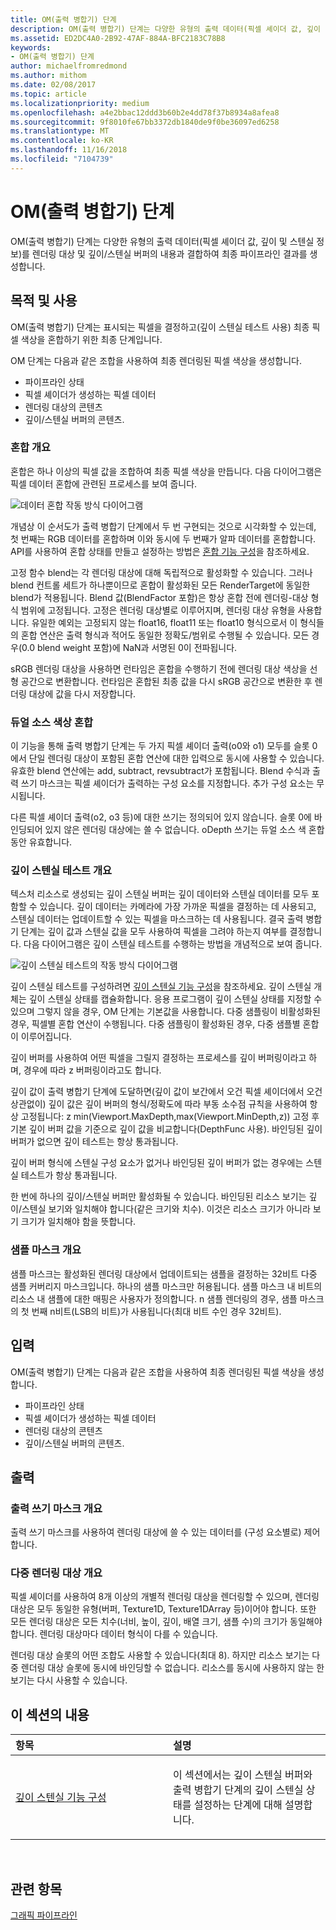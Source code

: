 ```yaml
---
title: OM(출력 병합기) 단계
description: OM(출력 병합기) 단계는 다양한 유형의 출력 데이터(픽셀 셰이더 값, 깊이 및 스텐실 정보)를 렌더링 대상 및 깊이/스텐실 버퍼의 내용과 결합하여 최종 파이프라인 결과를 생성합니다.
ms.assetid: ED2DC4A0-2B92-47AF-884A-BFC2183C78B8
keywords:
- OM(출력 병합기) 단계
author: michaelfromredmond
ms.author: mithom
ms.date: 02/08/2017
ms.topic: article
ms.localizationpriority: medium
ms.openlocfilehash: a4e2bbac12ddd3b60b2e4dd78f37b8934a8afea8
ms.sourcegitcommit: 9f8010fe67bb3372db1840de9f0be36097ed6258
ms.translationtype: MT
ms.contentlocale: ko-KR
ms.lasthandoff: 11/16/2018
ms.locfileid: "7104739"
---
```

# <a name="output-merger-om-stage"></a>OM(출력 병합기) 단계


OM(출력 병합기) 단계는 다양한 유형의 출력 데이터(픽셀 셰이더 값, 깊이 및 스텐실 정보)를 렌더링 대상 및 깊이/스텐실 버퍼의 내용과 결합하여 최종 파이프라인 결과를 생성합니다.

## <a name="span-idpurpose-and-usesspanspan-idpurpose-and-usesspanspan-idpurpose-and-usesspanpurpose-and-uses"></a><span id="Purpose-and-uses"></span><span id="purpose-and-uses"></span><span id="PURPOSE-AND-USES"></span>목적 및 사용


OM(출력 병합기) 단계는 표시되는 픽셀을 결정하고(깊이 스텐실 테스트 사용) 최종 픽셀 색상을 혼합하기 위한 최종 단계입니다.

OM 단계는 다음과 같은 조합을 사용하여 최종 렌더링된 픽셀 색상을 생성합니다.

-   파이프라인 상태
-   픽셀 셰이더가 생성하는 픽셀 데이터
-   렌더링 대상의 콘텐츠
-   깊이/스텐실 버퍼의 콘텐츠.

### <a name="span-idblending-overviewspanspan-idblending-overviewspanspan-idblending-overviewspanblending-overview"></a><span id="Blending-overview"></span><span id="blending-overview"></span><span id="BLENDING-OVERVIEW"></span>혼합 개요

혼합은 하나 이상의 픽셀 값을 조합하여 최종 픽셀 색상을 만듭니다. 다음 다이어그램은 픽셀 데이터 혼합에 관련된 프로세스를 보여 줍니다.

![데이터 혼합 작동 방식 다이어그램](images/d3d10-blend-state.png)

개념상 이 순서도가 출력 병합기 단계에서 두 번 구현되는 것으로 시각화할 수 있는데, 첫 번째는 RGB 데이터를 혼합하며 이와 동시에 두 번째가 알파 데이터를 혼합합니다. API를 사용하여 혼합 상태를 만들고 설정하는 방법은 [혼합 기능 구성](https://msdn.microsoft.com/library/windows/desktop/bb205072)을 참조하세요.

고정 함수 blend는 각 렌더링 대상에 대해 독립적으로 활성화할 수 있습니다. 그러나 blend 컨트롤 세트가 하나뿐이므로 혼합이 활성화된 모든 RenderTarget에 동일한 blend가 적용됩니다. Blend 값(BlendFactor 포함)은 항상 혼합 전에 렌더링-대상 형식 범위에 고정됩니다. 고정은 렌더링 대상별로 이루어지며, 렌더링 대상 유형을 사용합니다. 유일한 예외는 고정되지 않는 float16, float11 또는 float10 형식으로서 이 형식들의 혼합 연산은 출력 형식과 적어도 동일한 정확도/범위로 수행될 수 있습니다. 모든 경우(0.0 blend weight 포함)에 NaN과 서명된 0이 전파됩니다.

sRGB 렌더링 대상을 사용하면 런타임은 혼합을 수행하기 전에 렌더링 대상 색상을 선형 공간으로 변환합니다. 런타임은 혼합된 최종 값을 다시 sRGB 공간으로 변환한 후 렌더링 대상에 값을 다시 저장합니다.

### <a name="span-iddual-source-color-blendingspanspan-iddual-source-color-blendingspanspan-iddual-source-color-blendingspandual-source-color-blending"></a><span id="Dual-source-color-blending"></span><span id="dual-source-color-blending"></span><span id="DUAL-SOURCE-COLOR-BLENDING"></span>듀얼 소스 색상 혼합

이 기능을 통해 출력 병합기 단계는 두 가지 픽셀 셰이더 출력(o0와 o1) 모두를 슬롯 0에서 단일 렌더링 대상이 포함된 혼합 연산에 대한 입력으로 동시에 사용할 수 있습니다. 유효한 blend 연산에는 add, subtract, revsubtract가 포함됩니다. Blend 수식과 출력 쓰기 마스크는 픽셀 셰이더가 출력하는 구성 요소를 지정합니다. 추가 구성 요소는 무시됩니다.

다른 픽셀 셰이더 출력(o2, o3 등)에 대한 쓰기는 정의되어 있지 않습니다. 슬롯 0에 바인딩되어 있지 않은 렌더링 대상에는 쓸 수 없습니다. oDepth 쓰기는 듀얼 소스 색 혼합 동안 유효합니다.

### <a name="span-iddepth-stencil-testspanspan-iddepth-stencil-testspanspan-iddepth-stencil-testspandepth-stencil-testing-overview"></a><span id="Depth-Stencil-Test"></span><span id="depth-stencil-test"></span><span id="DEPTH-STENCIL-TEST"></span>깊이 스텐실 테스트 개요

텍스처 리소스로 생성되는 깊이 스텐실 버퍼는 깊이 데이터와 스텐실 데이터를 모두 포함할 수 있습니다. 깊이 데이터는 카메라에 가장 가까운 픽셀을 결정하는 데 사용되고, 스텐실 데이터는 업데이트할 수 있는 픽셀을 마스크하는 데 사용됩니다. 결국 출력 병합기 단계는 깊이 값과 스텐실 값을 모두 사용하여 픽셀을 그려야 하는지 여부를 결정합니다. 다음 다이어그램은 깊이 스텐실 테스트를 수행하는 방법을 개념적으로 보여 줍니다.

![깊이 스텐실 테스트의 작동 방식 다이어그램](images/d3d10-depth-stencil-test.png)

깊이 스텐실 테스트를 구성하려면 [깊이 스텐실 기능 구성](configuring-depth-stencil-functionality.md)을 참조하세요. 깊이 스텐실 개체는 깊이 스텐실 상태를 캡슐화합니다. 응용 프로그램이 깊이 스텐실 상태를 지정할 수 있으며 그렇지 않을 경우, OM 단계는 기본값을 사용합니다. 다중 샘플링이 비활성화된 경우, 픽셀별 혼합 연산이 수행됩니다. 다중 샘플링이 활성화된 경우, 다중 샘플별 혼합이 이루어집니다.

깊이 버퍼를 사용하여 어떤 픽셀을 그릴지 결정하는 프로세스를 깊이 버퍼링이라고 하며, 경우에 따라 z 버퍼링이라고도 합니다.

깊이 값이 출력 병합기 단계에 도달하면(깊이 값이 보간에서 오건 픽셀 셰이더에서 오건 상관없이) 깊이 값은 깊이 버퍼의 형식/정확도에 따라 부동 소수점 규칙을 사용하여 항상 고정됩니다: z min(Viewport.MaxDepth,max(Viewport.MinDepth,z)) 고정 후 기본 깊이 버퍼 값을 기준으로 깊이 값을 비교합니다(DepthFunc 사용). 바인딩된 깊이 버퍼가 없으면 깊이 테스트는 항상 통과됩니다.

깊이 버퍼 형식에 스텐실 구성 요소가 없거나 바인딩된 깊이 버퍼가 없는 경우에는 스텐실 테스트가 항상 통과됩니다.

한 번에 하나의 깊이/스텐실 버퍼만 활성화될 수 있습니다. 바인딩된 리소스 보기는 깊이/스텐실 보기와 일치해야 합니다(같은 크기와 치수). 이것은 리소스 크기가 아니라 보기 크기가 일치해야 함을 뜻합니다.

### <a name="span-idsample-maskspanspan-idsample-maskspanspan-idsample-maskspansample-mask-overview"></a><span id="Sample-Mask"></span><span id="sample-mask"></span><span id="SAMPLE-MASK"></span>샘플 마스크 개요

샘플 마스크는 활성화된 렌더링 대상에서 업데이트되는 샘플을 결정하는 32비트 다중 샘플 커버리지 마스크입니다. 하나의 샘플 마스크만 허용됩니다. 샘플 마스크 내 비트의 리소스 내 샘플에 대한 매핑은 사용자가 정의합니다. n 샘플 렌더링의 경우, 샘플 마스크의 첫 번째 n비트(LSB의 비트)가 사용됩니다(최대 비트 수인 경우 32비트).

## <a name="span-idinputspanspan-idinputspanspan-idinputspaninput"></a><span id="Input"></span><span id="input"></span><span id="INPUT"></span>입력


OM(출력 병합기) 단계는 다음과 같은 조합을 사용하여 최종 렌더링된 픽셀 색상을 생성합니다.

-   파이프라인 상태
-   픽셀 셰이더가 생성하는 픽셀 데이터
-   렌더링 대상의 콘텐츠
-   깊이/스텐실 버퍼의 콘텐츠.

## <a name="span-idoutputspanspan-idoutputspanspan-idoutputspanoutput"></a><span id="Output"></span><span id="output"></span><span id="OUTPUT"></span>출력


### <a name="span-idoutput-write-mask-overviewspanspan-idoutput-write-mask-overviewspanspan-idoutput-write-mask-overviewspanoutput-write-mask-overview"></a><span id="Output-write-mask-overview"></span><span id="output-write-mask-overview"></span><span id="OUTPUT-WRITE-MASK-OVERVIEW"></span>출력 쓰기 마스크 개요

출력 쓰기 마스크를 사용하여 렌더링 대상에 쓸 수 있는 데이터를 (구성 요소별로) 제어합니다.

### <a name="span-idmultiple-render-targets-overviewspanspan-idmultiple-render-targets-overviewspanspan-idmultiple-render-targets-overviewspanmultiple-render-targets-overview"></a><span id="Multiple-render-targets-overview"></span><span id="multiple-render-targets-overview"></span><span id="MULTIPLE-RENDER-TARGETS-OVERVIEW"></span>다중 렌더링 대상 개요

픽셀 셰이더를 사용하여 8개 이상의 개별적 렌더링 대상을 렌더링할 수 있으며, 렌더링 대상은 모두 동일한 유형(버퍼, Texture1D, Texture1DArray 등)이어야 합니다. 또한 모든 렌더링 대상은 모든 치수(너비, 높이, 깊이, 배열 크기, 샘플 수)의 크기가 동일해야 합니다. 렌더링 대상마다 데이터 형식이 다를 수 있습니다.

렌더링 대상 슬롯의 어떤 조합도 사용할 수 있습니다(최대 8). 하지만 리소스 보기는 다중 렌더링 대상 슬롯에 동시에 바인딩할 수 없습니다. 리소스를 동시에 사용하지 않는 한 보기는 다시 사용할 수 있습니다.

## <a name="span-idin-this-sectionspanin-this-section"></a><span id="in-this-section"></span>이 섹션의 내용


<table>
<colgroup>
<col width="50%" />
<col width="50%" />
</colgroup>
<thead>
<tr class="header">
<th align="left">항목</th>
<th align="left">설명</th>
</tr>
</thead>
<tbody>
<tr class="odd">
<td align="left"><p><a href="configuring-depth-stencil-functionality.md">깊이 스텐실 기능 구성</a></p></td>
<td align="left"><p>이 섹션에서는 깊이 스텐실 버퍼와 출력 병합기 단계의 깊이 스텐실 상태를 설정하는 단계에 대해 설명합니다.</p></td>
</tr>
</tbody>
</table>

 

## <a name="span-idrelated-topicsspanrelated-topics"></a><span id="related-topics"></span>관련 항목


[그래픽 파이프라인](graphics-pipeline.md)

 

 




